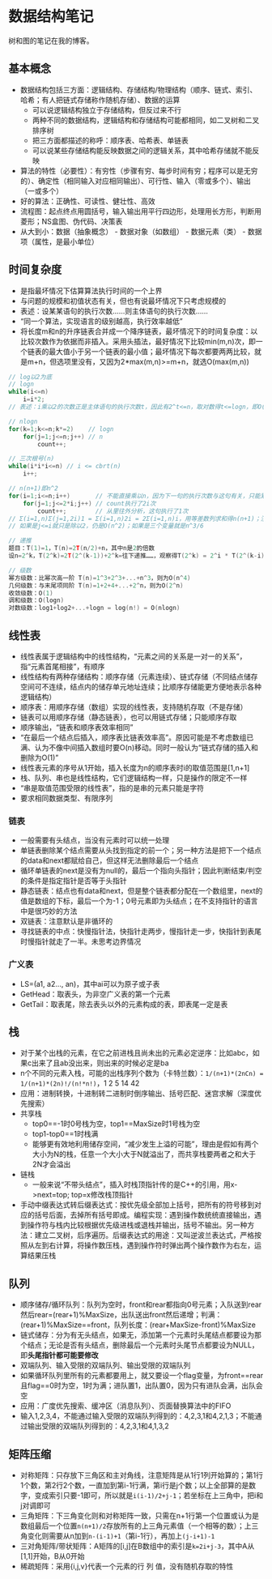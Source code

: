 # 数据结构笔记

树和图的笔记在我的博客。

## 基本概念

* 数据结构包括三方面：逻辑结构、存储结构/物理结构（顺序、链式、索引、哈希；有人把链式存储称作随机存储）、数据的运算
  * 可以说逻辑结构独立于存储结构，但反过来不行
  * 两种不同的数据结构，逻辑结构和存储结构可能都相同，如二叉树和二叉排序树
  * 把三方面都描述的称呼：顺序表、哈希表、单链表
  * 可以说某些存储结构能反映数据之间的逻辑关系，其中哈希存储就不能反映
* 算法的特性（必要性）：有穷性（步骤有穷、每步时间有穷；程序可以是无穷的）、确定性（相同输入对应相同输出）、可行性、输入（零或多个）、输出（一或多个）
* 好的算法：正确性、可读性、健壮性、高效
* 流程图：起点终点用圆括号，输入输出用平行四边形，处理用长方形，判断用菱形；NS盒图、伪代码、决策表
* 从大到小：数据（抽象概念） - 数据对象（如数组） - 数据元素（类） - 数据项（属性，是最小单位）

## 时间复杂度

* 是指最坏情况下估算算法执行时间的一个上界
* 与问题的规模和初值状态有关，但也有说最坏情况下只考虑规模的
* 表述：设某某语句的执行次数……则主体语句的执行次数……
* “同一个算法，实现语言的级别越高，执行效率越低”
* 将长度m和n的升序链表合并成一个降序链表，最坏情况下的时间复杂度：以比较次数作为依据而非插入。采用头插法，最好情况下比较min(m,n)次，即一个链表的最大值小于另一个链表的最小值；最坏情况下每次都要两两比较，就是m+n，但选项里没有，又因为2*max(m,n)>=m+n，就选O(max(m,n))

```c
// log以2为底
// logn
while(i<=n)
    i=i*2;
// 表述：i乘以2的次数正是主体语句的执行次数t，因此有2^t<=n，取对数得t<=logn，即O(n)=logn

// nlogn
for(k=1;k<=n;k*=2)    // logn
    for(j=1;j<=n;j++) // n
        count++;

// 三次根号(n)
while(i*i*i<=n) // i <= cbrt(n)
    i++;

// n(n+1)即n^2
for(i=1;i<=n;i++)       // 不能直接乘以n，因为下一句的执行次数与这句有关，只能累加
    for(j=1;j<=2*i;j++) // count执行了2i次
        count++;        // 从里往外分析，这句执行了1次
// Σ(i=1,n)Σ(j=1,2i)1 = Σ(i=1,n)2i = 2Σ(i=1,n)i，用等差数列求和得n(n+1)；注意第一个等号前的东西是1不是j，即2i个1加起来
// 如果是j<=i就只是除以2，仍是O(n^2)；如果是三个变量就是n^3/6

// 递推
题目：T(1)=1，T(n)=2T(n/2)+n，其中n是2的倍数
设n=2^k，T(2^k)=2T(2^(k-1))+2^k=往下递推……，观察得T(2^k) = 2^i * T(2^(k-i)) + i*2^k，当i等于k时带入得T(n)=n(logn+1)

// 级数
幂方级数：比幂次高一阶 T(n)=1^3+2^3+...+n^3，则为O(n^4)
几何级数：与末尾项同阶 T(n)=1+2+4+...+2^n，则为O(2^n)
收敛级数：O(1)
调和级数：O(logn)
对数级数：log1+log2+...+logn = log(n!) = O(nlogn)
```

## 线性表

* 线性表属于逻辑结构中的线性结构，“元素之间的关系是一对一的关系”，指“元素首尾相接”，有顺序
* 线性结构有两种存储结构：顺序存储（元素连续）、链式存储（不同结点储存空间可不连续，结点内的储存单元地址连续；比顺序存储能更方便地表示各种逻辑结构）
* 顺序表：用顺序存储（数组）实现的线性表，支持随机存取（不是存储）
* 链表可以用顺序存储（静态链表），也可以用链式存储；只能顺序存取
* 顺序输出，“链表和顺序表效率相同”
* “在最后一个结点后插入，顺序表比链表效率高”。原因可能是不考虑数组已满、认为不像中间插入数组时要O(n)移动。同时一般认为“链式存储的插入和删除为O(1)”
* 线性表元素的序号从1开始，插入长度为n的顺序表时i的取值范围是[1,n+1]
* 栈、队列、串也是线性结构，它们逻辑结构一样，只是操作的限定不一样
* “串是取值范围受限的线性表”，指的是串的元素只能是字符
* 要求相同数据类型、有限序列

### 链表

* 一般需要有头结点，当没有元素时可以统一处理
* 单链表删除某个结点需要从头找到指定的前一个；另一种方法是把下一个结点的data和next都赋给自己，但这样无法删除最后一个结点
* 循环单链表的next是没有为null的，最后一个指向头指针；因此判断结束/判空的条件是指定指针是否等于头指针
* 静态链表：结点也有data和next，但是整个链表都分配在一个数组里，next的值是数组的下标，最后一个为-1；0号元素即为头结点；在不支持指针的语言中是很巧妙的方法
* 双链表：注意默认是非循环的
* 寻找链表的中点：快慢指针法，快指针走两步，慢指针走一步，快指针到表尾时慢指针就走了一半。未思考边界情况

### 广义表

* LS=(a1, a2..., an)，其中ai可以为原子或子表
* GetHead：取表头，为非空广义表的第一个元素
* GetTail：取表尾，除去表头以外的元素构成的表，即表尾一定是表

## 栈

* 对于某个出栈的元素，在它之前进栈且尚未出的元素必定逆序：比如abc，如果c出来了且ab没出来，则出来的时候必定是ba
* n个不同的元素入栈，可能的出栈序列个数为（卡特兰数）：`1/(n+1)*(2nCn) = 1/(n+1)*(2n)!/(n!*n!)`，1 2 5 14 42
* 应用：进制转换，十进制转二进制时倒序输出、括号匹配、迷宫求解（深度优先搜索）
* 共享栈
  * top0==-1时0号栈为空，top1==MaxSize时1号栈为空
  * top1-top0==1时栈满
  * 能够更有效地利用储存空间，“减少发生上溢的可能”，理由是假如有两个大小为N的栈，任意一个大小大于N就溢出了，而共享栈要两者之和大于2N才会溢出
* 链栈
  * 一般来说“不带头结点”，插入时栈顶指针传的是C++的引用，用x->next=top; top=x修改栈顶指针
* 手动中缀表达式转后缀表达式：按优先级全部加上括号，把所有的符号移到对应的括号后面，去掉所有括号即成。编程实现：遇到操作数统统直接输出，遇到操作符与栈内比较根据优先级进栈或退栈并输出，括号不输出。另一种方法：建立二叉树，后序遍历。后缀表达式的用途：又叫逆波兰表达式，严格按照从左到右计算，将操作数压栈，遇到操作符时弹出两个操作数作为右左，运算结果压栈

## 队列

* 顺序储存/循环队列：队列为空时，front和rear都指向0号元素；入队送到rear然后rear=(rear+1)%MaxSize，出队送出front然后递增；判满：(rear+1)%MaxSize==front，队列长度：(rear+MaxSize-front)%MaxSize
* 链式储存：分为有无头结点，如果无，添加第一个元素时头尾结点都要设为那个结点；无论是否有头结点，删除最后一个元素时头尾节点都要设为NULL，即**头尾指针都可能要修改**
* 双端队列、输入受限的双端队列、输出受限的双端队列
* 如果循环队列里所有的元素都要用上，就又要设一个flag变量，为front==rear且flag==0时为空，1时为满；进队置1，出队置0，因为只有进队会满，出队会空
* 应用：广度优先搜索、缓冲区（消息队列）、页面替换算法中的FIFO
* 输入1,2,3,4，不能通过输入受限的双端队列得到的：4,2,3,1和4,2,1,3；不能通过输出受限的双端队列得到的：4,2,3,1和4,1,3,2

## 矩阵压缩

* 对称矩阵：只存放下三角区和主对角线，注意矩阵是从1行1列开始算的；第1行1个数，第2行2个数，一直加到第i-1行满，第i行是j个数；以上全部算的是数字，变成索引只要-1即可，所以就是`i(i-1)/2+j-1`；若坐标在上三角中，把i和j对调即可
* 三角矩阵：下三角变化则和对称矩阵一致，只需在n+1行第一个位置或认为是数组最后一个位置`n(n+1)/2`存放所有的上三角元素值（一个相等的数）；上三角变化则需要从n加到`n-(i-1)+1`（第i-1行），再加上`(j-i+1)-1`
* 三对角矩阵/带状矩阵：A矩阵的[i,j]在B数组中的索引是`k=2i+j-3`，其中A从[1,1]开始，B从0开始
* 稀疏矩阵：采用{i,j,v}代表一个元素的行 列 值，没有随机存取的特性
